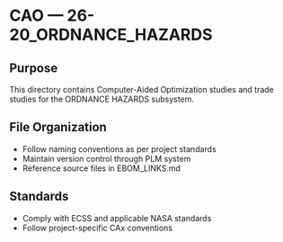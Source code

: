 # CAO — 26-20_ORDNANCE_HAZARDS

## Purpose

This directory contains Computer-Aided Optimization studies and trade studies for the ORDNANCE HAZARDS subsystem.

## File Organization

- Follow naming conventions as per project standards
- Maintain version control through PLM system
- Reference source files in EBOM_LINKS.md

## Standards

- Comply with ECSS and applicable NASA standards
- Follow project-specific CAx conventions
